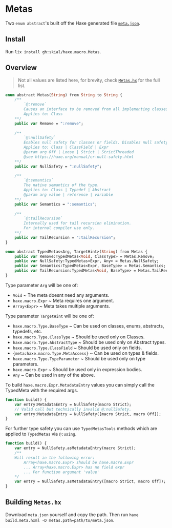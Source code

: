 # Metas

Two `enum abstract`'s built off the Haxe generated file [`meta.json`](https://raw.githubusercontent.com/HaxeFoundation/haxe/development/src-json/meta.json).

## Install

Run `lix install gh:skial/haxe.macro.Metas`.

## Overview

> Not all values are listed here, for brevity, check [`Metas.hx`](/src/haxe/macro/Metas.hx) for the full list.

```Haxe
enum abstract Metas(String) from String to String {
    /**
        `@:remove`
        Causes an interface to be removed from all implementing classes before generation.
        Applies to: Class
    **/
    public var Remove = ":remove";
    
    /**
        `@:nullSafety`
        Enables null safety for classes or fields. Disables null safety for classes, fields or expressions if provided with `Off` as an argument.
        Applies to: Class | ClassField | Expr
        @param arg Off | Loose | Strict | StrictThreaded
        @see https://haxe.org/manual/cr-null-safety.html
    **/
	public var NullSafety = ":nullSafety";

    /**
        `@:semantics`
        The native semantics of the type.
        Applies to: Class | Typedef | Abstract
        @param arg value | reference | variable
    **/
    public var Semantics = ":semantics";
    
    /**
        `@:tailRecursion`
        Internally used for tail recursion elimination.
        For internal compiler use only.
    **/
    public var TailRecursion = ":tailRecursion";
}
```

```Haxe
enum abstract TypedMetas<Arg, TargetHint>(String) from Metas {
    public var Remove:TypedMetas<Void, ClassType> = Metas.Remove;
	public var NullSafety:TypedMetas<Expr, Any> = Metas.NullSafety;
    public var Semantics:TypedMetas<Expr, BaseType> = Metas.Semantics;
    public var TailRecursion:TypedMetas<Void, BaseType> = Metas.TailRecursion;
}
```

Type parameter `Arg` will be one of:
- `Void` ~ The meta doesnt need any arguments.
- `haxe.macro.Expr` ~ Meta requires one argument.
- `Array<Expr>` ~ Meta takes multiple arguments.

Type parameter `TargetHint` will be one of:
- `haxe.macro.Type.BaseType` ~ Can be used on classes, enums, abstracts, typedefs, etc.
- `haxe.macro.Type.ClassType` ~ Should be used only on Classes.
- `haxe.macro.Type.AbstractType` ~ Should be used only on Abstract types.
- `haxe.macro.Type.ClassField` ~ Should be used only on fields.
- `{meta:haxe.macro.Type.MetaAccess}` ~ Can be used on types & fields.
- `haxe.macro.Type.TypeParameter` ~ Should be used only on type parameters.
- `haxe.macro.Expr` ~ Should be used only in expression bodies.
- `Any` ~ Can be used in any of the above.

To build `haxe.macro.Expr.MetadataEntry` values you can simply call the TypedMeta with the required args.

```Haxe
function build() {
    var entry:MetadataEntry = NullSafety(macro Strict);
    // Valid call but technically invalid @:nullSafety.
    var entry:MetadataEntry = NullSafety([macro Strict, macro Off]);
}
```

For further type safety you can use `TypedMetasTools` methods which are applied to `TypedMetas` via `@:using`.

```Haxe
function build() {
    var entry = NullSafety.asMetadataEntry(macro Strict);
    /**
    Will result in the following error:
        Array<haxe.macro.Expr> should be haxe.macro.Expr
        ... Array<haxe.macro.Expr> has no field expr
        ... For function argument 'value'
    */
    var entry = NullSafety.asMetadataEntry([macro Strict, macro Off]);
}
```

## Building `Metas.hx`

Download `meta.json` yourself and copy the path. Then run `haxe build.meta.hxml -D metas.path=path/to/meta.json`.